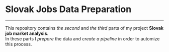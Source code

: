# Slovak Jobs Data Preparation
___
This repository contains *the second* and *the third* parts of my project **Slovak job market analysis**.<br>
In these parts I *prepare* the data and *create a pipeline* in order to automize this process.
